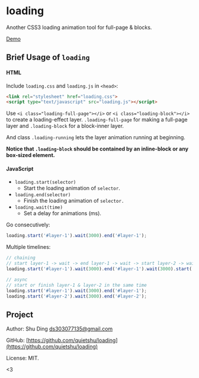 # loading
Another CSS3 loading animation tool for full-page &amp; blocks.

[Demo](http://shud.in/loading)

## Brief Usage of `loading`

#### HTML
Include `loading.css` and `loading.js` in `<head>`:
  
```html
<link rel="stylesheet" href="loading.css">
<script type="text/javascript" src="loading.js"></script>
```

Use `<i class="loading-full-page"></i>` or `<i class="loading-block"></i>`  to create a loading-effect layer. `.loading-full-page` for making a full-page layer and `.loading-block` for a block-inner layer.

And class `.loading-running` lets the layer animation running at beginning.

**Notice that `.loading-block` should be contained by an inline-block or any box-sized element.**

#### JavaScript

- `loading.start(selector)`
  - Start the loading animation of `selector`.
- `loading.end(selector)`
  - Finish the loading animation of `selector.`
- `loading.wait(time)`
  - Set a delay for animations (ms).

Go consecutively:

```javascript
loading.start('#layer-1').wait(3000).end('#layer-1');
```

Multiple timelines:
```javascript
// chaining
// start layer-1 -> wait -> end layer-1 -> wait -> start layer-2 -> wait -> end layer-2
loading.start('#layer-1').wait(3000).end('#layer-1').wait(3000).start('#layer-2').wait(3000).end('#layer-2');

// async
// start or finish layer-1 & layer-2 in the same time
loading.start('#layer-1').wait(3000).end('#layer-1');
loading.start('#layer-2').wait(3000).end('#layer-2');
```

## Project

Author: Shu Ding <ds303077135@gmail.com>

GitHub: [https://github.com/quietshu/loading](https://github.com/quietshu/loading)

License: MIT.

<3
